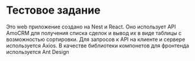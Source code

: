 # Тестовое задание
Это web приложение создано на Nest и React. Оно использует API AmoCRM для получения списка сделок и вывод их в виде таблицы с возможностью сортировки.
Для запросов к API на клиенте и сервере используется Axios. В качестве библиотеки компонетов для фронтенда используется Ant Design
